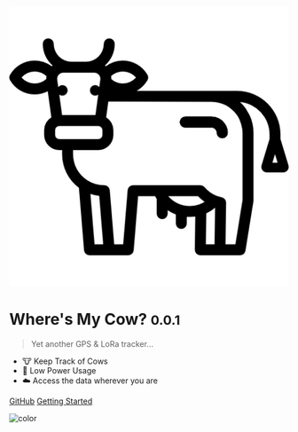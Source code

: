 ![logo](_media/cow.png) <!-- from "https://www.flaticon.com/free-icons/cow" -->

#  Where's My Cow? <small>0.0.1</small>

>  Yet another GPS & LoRa tracker...

- :cow: Keep Track of Cows
- :battery: Low Power Usage
- :cloud: Access the data wherever you are

[GitHub](https://github.com/PandiTAKTAK/WheresMyCow)
[Getting Started](#where39s-my-cow)

<!-- Background colour -->
![color](#CBC3E3)
